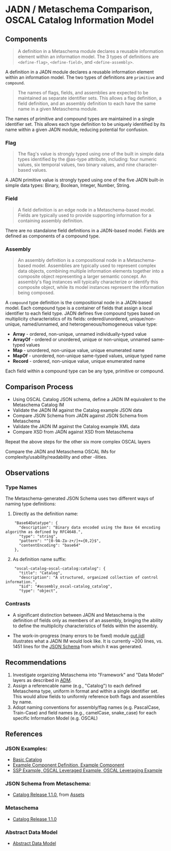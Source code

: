 # JADN / Metaschema Comparison, OSCAL Catalog Information Model

## Components

> A definition in a Metaschema module declares a reusable information element within an information model.
> The 3 types of definitions are `<define-flag>`, `<define-field>`, and `<define-assembly>`.

A definition in a JADN module declares a reusable information element within an information model.
The two types of definitions are `primitive` and `compound`.

> The names of flags, fields, and assemblies are expected to be maintained as separate identifier sets.
> This allows a flag definition, a field definition, and an assembly definition to each have the same name
> in a given Metaschema module.

The names of primitive and compound types are maintained in a single identifier set.
This allows each type definition to be uniquely identified by its name within a given JADN module,
reducing potential for confusion.

### Flag

> The flag's value is strongly typed using one of the built in simple data types identified by
> the @as-type attribute, including: four numeric values, six temporal values, two binary values, and
> nine character-based values.

A JADN primitive value is strongly typed using one of the five JADN built-in simple data types:
Binary, Boolean, Integer, Number, String.

### Field

> A field definition is an edge node in a Metaschema-based model.
> Fields are typically used to provide supporting information for a containing assembly definition.

There are no standalone field definitions in a JADN-based model.
Fields are defined as components of a compound type.

### Assembly

> An assembly definition is a compositional node in a Metaschema-based model.
> Assemblies are typically used to represent complex data objects, combining multiple
> information elements together into a composite object representing a larger semantic concept.
> An assembly's flag instances will typically characterize or identify this composite object,
> while its model instances represent the information being composed.

A `compound` type definition is the compositional node in a JADN-based model.
Each compound type is a container of fields that assign a local identifier to each field type.
JADN defines five compound types based on multiplicity characteristics of its fields:
ordered/unordered, unique/non-unique, named/unnamed, and heterogeneous/homogeneous value type:
* **Array** - ordered, non-unique, unnamed individually-typed value
* **ArrayOf** - ordered or unordered, unique or non-unique, unnamed same-typed values
* **Map** - unordered, non-unique value, unique enumerated name
* **MapOf** - unordered, non-unique same-typed values, unique typed name
* **Record** - ordered, non-unique value, unique enumerated name

Each field within a compound type can be any type, primitive or compound.

## Comparison Process

* Using OSCAL Catalog JSON schema, define a JADN IM equivalent to the Metaschema Catalog IM
* Validate the JADN IM against the Catalog example JSON data
* Compare JSON Schema from JADN against JSON Schema from Metaschema
* Validate the JADN IM against the Catalog example XML data
* Compare XSD from JADN against XSD from Metaschema

Repeat the above steps for the other six more complex OSCAL layers

Compare the JADN and Metaschema OSCAL IMs for complexity/usability/readability and other -ilities.

## Observations
### Type Names
The Metaschema-generated JSON Schema uses two different ways of naming type definitions:
1) Directly as the definition name:
```
    "Base64Datatype": {
      "description": "Binary data encoded using the Base 64 encoding algorithm as defined by RFC4648.",
      "type": "string",
      "pattern": "^[0-9A-Za-z+/]+={0,2}$",
      "contentEncoding": "base64"
    },
```
2) As definition name suffix:
```
    "oscal-catalog-oscal-catalog:catalog": {
      "title": "Catalog",
      "description": "A structured, organized collection of control information.",
      "$id": "#assembly_oscal-catalog_catalog",
      "type": "object",
```
### Contrasts
* A significant distinction between JADN and Metaschema is the definition of fields only as members
of an assembly, bringing the ability to define the multiplicity characteristics of fields within the
assembly.

* The work-in-progress (many errors to be fixed) module [out.jidl](out.jidl) illustrates what a JADN IM
would look like. It is currently ~200 lines, vs. 1451 lines for the
[JSON Schema](../../Schemas/Metaschema/oscal_catalog_schema_1.1.0.json) from which it was generated.

## Recommendations

1. Investigate organizing Metaschema into "Framework" and "Data Model" layers as described in [ADM](AbstractDataModel.md).
2. Assign a referencable name (e.g., "Catalog") to each defined Metaschema type, uniform in format
and within a single identifier set.  This would allow fields to uniformly reference both flags and assemblies
by name.
3. Adopt naming conventions for assembly/flag names (e.g. PascalCase, Train-Case) and field names
(e.g., camelCase, snake_case) for each specific Information Model (e.g. OSCAL)

## References

### JSON Examples:
* [Basic Catalog](https://github.com/usnistgov/oscal-content/blob/main/examples/catalog/json/basic-catalog.json)
* [Example Component Definition, Example Component](https://github.com/usnistgov/oscal-content/tree/main/examples/component-definition/json)
* [SSP Example, OSCAL Leveraged Example, OSCAL Leveraging Example](https://github.com/usnistgov/oscal-content/tree/main/examples/ssp/json)

### JSON Schema from Metaschema:
* [Catalog Release 1.1.0](https://github.com/usnistgov/OSCAL/releases/download/v1.1.0/oscal_catalog_schema.json),
from [Assets](https://github.com/usnistgov/OSCAL/releases/)

### Metaschema
* [Catalog Release 1.1.0](https://github.com/usnistgov/OSCAL/blob/main/src/metaschema/oscal_catalog_metaschema.xml)

### Abstract Data Model
* [Abstract Data Model](AbstractDataModel.md)